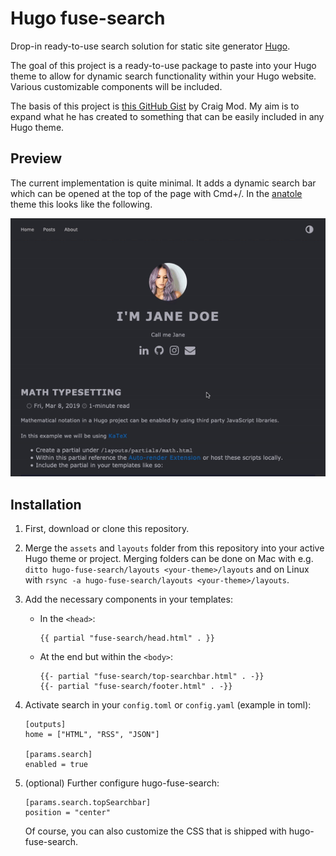 # Hugo fuse-search

Drop-in ready-to-use search solution for static site generator [Hugo](https://github.com/gohugoio/hugo).

The goal of this project is a ready-to-use package to paste into your Hugo theme to allow for dynamic search 
functionality within your Hugo website. Various customizable components will be included.

The basis of this project is [this GitHub Gist](https://gist.github.com/cmod/5410eae147e4318164258742dd053993) by Craig Mod. My aim is to expand what he has created to something that can be easily included in any Hugo theme.

## Preview

The current implementation is quite minimal. It adds a dynamic search bar which can be opened at the top of the page with Cmd+/. In the [anatole](https://github.com/lxndrblz/anatole/) theme this looks like the following.

![Anatole preview](https://raw.githubusercontent.com/theys96/hugo-fuse-search/master/meta/anatole.gif)

## Installation

1. First, download or clone this repository. 
2. Merge the `assets` and `layouts` folder from this repository into your active Hugo theme or project. Merging folders can be done on Mac with e.g. `ditto hugo-fuse-search/layouts <your-theme>/layouts` and on Linux with `rsync -a hugo-fuse-search/layouts <your-theme>/layouts`.
3. Add the necessary components in your templates:
   
   - In the `<head>`:
     
     ```
     {{ partial "fuse-search/head.html" . }}
     ```
   - At the end but within the `<body>`:
     
     ```
     {{- partial "fuse-search/top-searchbar.html" . -}}
     {{- partial "fuse-search/footer.html" . -}}
     ```
  
4. Activate search in your `config.toml` or `config.yaml` (example in toml):
  
   ``` 
   [outputs]
   home = ["HTML", "RSS", "JSON"]
   
   [params.search]
   enabled = true
   ```

5. (optional) Further configure hugo-fuse-search:

   ```
   [params.search.topSearchbar]
   position = "center"
   ```
   
   Of course, you can also customize the CSS that is shipped with hugo-fuse-search.